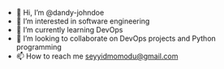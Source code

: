 - 👋 Hi, I’m @dandy-johndoe
- 👀 I’m interested in software engineering
- 🌱 I’m currently learning DevOps
- 💞️ I’m looking to collaborate on DevOps projects and Python programming 
- 📫 How to reach me seyyidmomodu@gmail.com

<!---
dandy-johndoe/dandy-johndoe is a ✨ special ✨ repository because its `README.md` (this file) appears on your GitHub profile.
You can click the Preview link to take a look at your changes.
--->
